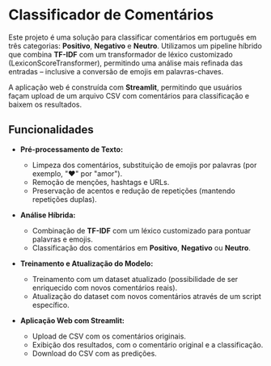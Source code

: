 # Classificador de Comentários

Este projeto é uma solução para classificar comentários em português em três categorias: **Positivo**, **Negativo** e **Neutro**. Utilizamos um pipeline híbrido que combina **TF-IDF** com um transformador de léxico customizado (LexiconScoreTransformer), permitindo uma análise mais refinada das entradas – inclusive a conversão de emojis em palavras-chaves.

A aplicação web é construída com **Streamlit**, permitindo que usuários façam upload de um arquivo CSV com comentários para classificação e baixem os resultados.

## Funcionalidades

- **Pré-processamento de Texto:**  
  - Limpeza dos comentários, substituição de emojis por palavras (por exemplo, "❤️" por "amor").
  - Remoção de menções, hashtags e URLs.
  - Preservação de acentos e redução de repetições (mantendo repetições duplas).

- **Análise Híbrida:**  
  - Combinação de **TF-IDF** com um léxico customizado para pontuar palavras e emojis.
  - Classificação dos comentários em **Positivo**, **Negativo** ou **Neutro**.

- **Treinamento e Atualização do Modelo:**  
  - Treinamento com um dataset atualizado (possibilidade de ser enriquecido com novos comentários reais).
  - Atualização do dataset com novos comentários através de um script específico.

- **Aplicação Web com Streamlit:**  
  - Upload de CSV com os comentários originais.
  - Exibição dos resultados, com o comentário original e a classificação.
  - Download do CSV com as predições.



